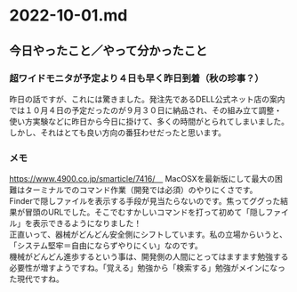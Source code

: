 # 2022-10-01.md

## 今日やったこと／やって分かったこと

### 超ワイドモニタが予定より４日も早く昨日到着（秋の珍事？）

昨日の話ですが、これには驚きました。発注先であるDELL公式ネット店の案内では１０月４日の予定だったのが９月３０日に納品され、その組み立て調整・使い方実験などに昨日から今日に掛けて、多くの時間がとられてしまいました。  
しかし、それはとても良い方向の番狂わせだったと思います。 

### メモ

https://www.4900.co.jp/smarticle/7416/　  MacOSXを最新版にして最大の困難はターミナルでのコマンド作業（開発では必須）のやりにくさです。  
Finderで隠しファイルを表示する手段が見当たらないのです。焦ってググった結果が冒頭のURLでした。そこでむすかしいコマンドを打って初めて「隠しファイル」を表示できるようになりました！  
正直いって、器械がどんどん安全側にシフトしています。私の立場からいうと、「システム堅牢＝自由にならずやりにくい」なのです。  
機械がどんどん進歩するという事は、開発側の人間にとってはますます勉強する必要性が増すようですね。「覚える」勉強から「検索する」勉強がメインになった現代ですね。




